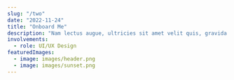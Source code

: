 ```yaml
---
slug: "/two"
date: "2022-11-24"
title: "Onboard Me"
description: "Nam lectus augue, ultricies sit amet velit quis, gravida tincidunt orci."
involvements:
  - role: UI/UX Design
featuredImages:
  - image: images/header.png
  - image: images/sunset.png
---
```

